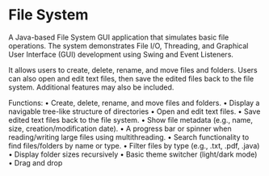 <h1 align="left">File System</h1>
<p align="left">A Java-based File System GUI application that simulates basic file operations.
The system demonstrates File I/O, Threading, and Graphical User Interface (GUI) development using Swing and Event Listeners.
  
It allows users to create, delete, rename, and move files and folders.
Users can also open and edit text files, then save the edited files back to the file system.
Additional features may also be included.</p>

<p align="left">
</p>
Functions:
• Create, delete, rename, and move files and folders.
• Display a navigable tree-like structure of directories
• Open and edit text files.
• Save edited text files back to the file system.
• Show file metadata (e.g., name, size, creation/modification date).
• A progress bar or spinner when reading/writing large files using multithreading.
• Search functionality to find files/folders by name or type.
• Filter files by type (e.g., .txt, .pdf, .java)
• Display folder sizes recursively
• Basic theme switcher (light/dark mode)
• Drag and drop

